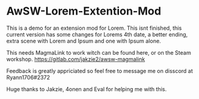# AwSW-Lorem-Extention-Mod
This is a demo for an extension mod for Lorem.
This isnt finished, this current version has some changes for Lorems 4th date, a better ending, extra scene with Lorem and Ipsum and one with Ipsum alone.

This needs MagmaLink to work witch can be found here, or on the Steam workshop.
https://gitlab.com/jakzie2/awsw-magmalink

Feedback is greatly appriciated so feel free to message me on disscord at Ryann1706#2372

Huge thanks to Jakzie, 4onen and Eval for helping me with this.

